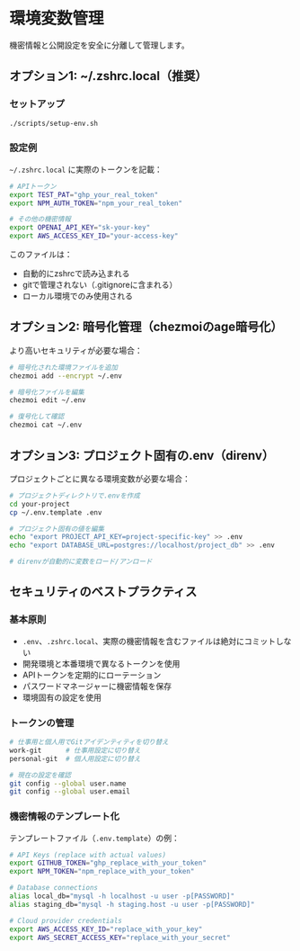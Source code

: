 # 環境変数管理

機密情報と公開設定を安全に分離して管理します。

## オプション1: ~/.zshrc.local（推奨）

### セットアップ

```bash
./scripts/setup-env.sh
```

### 設定例

`~/.zshrc.local` に実際のトークンを記載：

```bash
# APIトークン
export TEST_PAT="ghp_your_real_token"
export NPM_AUTH_TOKEN="npm_your_real_token"

# その他の機密情報
export OPENAI_API_KEY="sk-your-key"
export AWS_ACCESS_KEY_ID="your-access-key"
```

このファイルは：
- 自動的にzshrcで読み込まれる
- gitで管理されない（.gitignoreに含まれる）
- ローカル環境でのみ使用される

## オプション2: 暗号化管理（chezmoiのage暗号化）

より高いセキュリティが必要な場合：

```bash
# 暗号化された環境ファイルを追加
chezmoi add --encrypt ~/.env

# 暗号化ファイルを編集
chezmoi edit ~/.env

# 復号化して確認
chezmoi cat ~/.env
```

## オプション3: プロジェクト固有の.env（direnv）

プロジェクトごとに異なる環境変数が必要な場合：

```bash
# プロジェクトディレクトリで.envを作成
cd your-project
cp ~/.env.template .env

# プロジェクト固有の値を編集
echo "export PROJECT_API_KEY=project-specific-key" >> .env
echo "export DATABASE_URL=postgres://localhost/project_db" >> .env

# direnvが自動的に変数をロード/アンロード
```

## セキュリティのベストプラクティス

### 基本原則

- `.env`、`.zshrc.local`、実際の機密情報を含むファイルは絶対にコミットしない
- 開発環境と本番環境で異なるトークンを使用
- APIトークンを定期的にローテーション
- パスワードマネージャーに機密情報を保存
- 環境固有の設定を使用

### トークンの管理

```bash
# 仕事用と個人用でGitアイデンティティを切り替え
work-git      # 仕事用設定に切り替え
personal-git  # 個人用設定に切り替え

# 現在の設定を確認
git config --global user.name
git config --global user.email
```

### 機密情報のテンプレート化

テンプレートファイル（`.env.template`）の例：

```bash
# API Keys (replace with actual values)
export GITHUB_TOKEN="ghp_replace_with_your_token"
export NPM_TOKEN="npm_replace_with_your_token"

# Database connections
alias local_db="mysql -h localhost -u user -p[PASSWORD]"
alias staging_db="mysql -h staging.host -u user -p[PASSWORD]"

# Cloud provider credentials
export AWS_ACCESS_KEY_ID="replace_with_your_key"
export AWS_SECRET_ACCESS_KEY="replace_with_your_secret"
``` 
